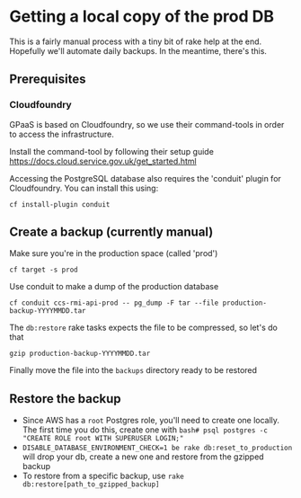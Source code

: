 # Getting a local copy of the prod DB

This is a fairly manual process with a tiny bit of rake help at the end.
Hopefully we'll automate daily backups. In the meantime, there's this.


## Prerequisites

### Cloudfoundry

GPaaS is based on Cloudfoundry, so we use their command-tools in order to access
the infrastructure.

Install the command-tool by following their setup guide
https://docs.cloud.service.gov.uk/get_started.html

Accessing the PostgreSQL database also requires the 'conduit' plugin for
Cloudfoundry. You can install this using:

`cf install-plugin conduit`

## Create a backup (currently manual)

Make sure you're in the production space (called 'prod')

`cf target -s prod`

Use conduit to make a dump of the production database

`cf conduit ccs-rmi-api-prod -- pg_dump -F tar --file production-backup-YYYYMMDD.tar`

The `db:restore` rake tasks expects the file to be compressed, so let's do that

`gzip production-backup-YYYYMMDD.tar`

Finally move the file into the `backups` directory ready to be restored

## Restore the backup

- Since AWS has a `root` Postgres role, you'll need to create one locally.
  The first time you do this, create one with
  `bash# psql postgres -c "CREATE ROLE root WITH SUPERUSER LOGIN;"`
- `DISABLE_DATABASE_ENVIRONMENT_CHECK=1 be rake db:reset_to_production` will drop your db,
  create a new one and restore from the gzipped backup
- To restore from a specific backup, use `rake db:restore[path_to_gzipped_backup]`

